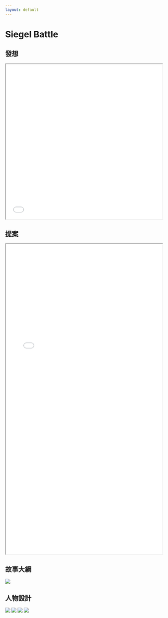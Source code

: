 ```yaml
---
layout: default
---
```


# Siegel Battle


## 發想

<iframe src="./markmap.html" width="100%" height="500px" style="background-color: white;"></iframe>

## 提案
<iframe src="./proposal.html" width="100%" height="1000px" style="background-color: white;"></iframe>

## 故事大綱
![](./03%20Screenplay.png)

## 人物設計
![](./Claire.png)
![](./Medina.png)
![](./Sienna.png)
![](./Cole.png)
